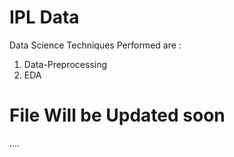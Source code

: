 # IPL Data
Data Science Techniques Performed are :

1) Data-Preprocessing
2) EDA

# File Will be Updated soon
....
